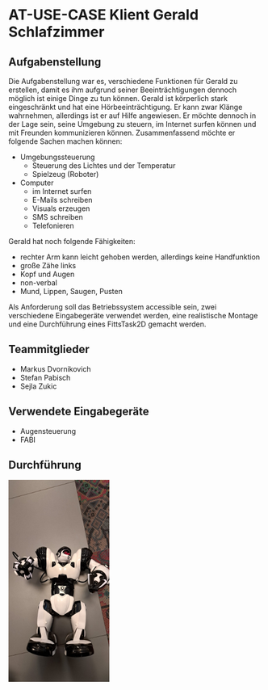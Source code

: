 # AT-USE-CASE Klient Gerald Schlafzimmer
## Aufgabenstellung
Die Aufgabenstellung war es, verschiedene Funktionen für Gerald zu erstellen, damit es ihm 
aufgrund seiner Beeinträchtigungen dennoch möglich ist einige Dinge zu tun können.
Gerald ist körperlich stark eingeschränkt und hat eine Hörbeeinträchtigung. Er kann zwar Klänge
wahrnehmen, allerdings ist er auf Hilfe angewiesen. Er möchte dennoch in der Lage sein,
seine Umgebung zu steuern, im Internet surfen können und mit Freunden kommunizieren können.
Zusammenfassend möchte er folgende Sachen machen können:
- Umgebungssteuerung
  - Steuerung des Lichtes und der Temperatur
  - Spielzeug (Roboter)
- Computer
  - im Internet surfen
  - E-Mails schreiben
  - Visuals erzeugen
  - SMS schreiben
  - Telefonieren
  

Gerald hat noch folgende Fähigkeiten:
- rechter Arm kann leicht gehoben werden, allerdings keine Handfunktion
- große Zähe links
- Kopf und Augen 
- non-verbal
- Mund, Lippen, Saugen, Pusten

Als Anforderung soll das Betriebssystem accessible sein, zwei verschiedene Eingabegeräte
verwendet werden, eine realistische Montage und eine Durchführung eines FittsTask2D gemacht
werden.
## Teammitglieder
- Markus Dvornikovich
- Stefan Pabisch
- Sejla Zukic

## Verwendete Eingabegeräte
- Augensteuerung
- FABI

## Durchführung

<img alt="Roboter" height="400" src="/bilder/roboter.jpg" title="Roboter" width="200"/>





